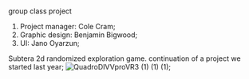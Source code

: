 #
group class project 

1. Project manager: Cole Cram;
2. Graphic design: Benjamin Bigwood;
3. UI: Jano Oyarzun;

Subtera
2d randomized exploration game.
continuation of a project we started last year;
![QuadroDIVVproVR3 (1) (1) (1)](https://github.com/BenjaminBigwood/Group-class-project/assets/143056232/2b6c50ce-ceda-4ceb-be69-d479d5e324db);
